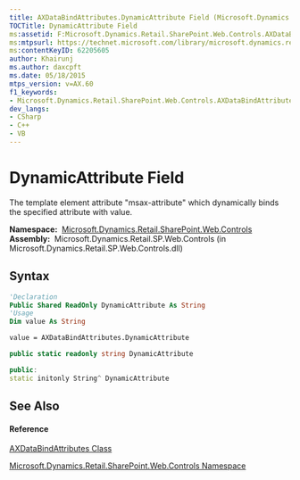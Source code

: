 ```yaml
---
title: AXDataBindAttributes.DynamicAttribute Field (Microsoft.Dynamics.Retail.SharePoint.Web.Controls)
TOCTitle: DynamicAttribute Field
ms:assetid: F:Microsoft.Dynamics.Retail.SharePoint.Web.Controls.AXDataBindAttributes.DynamicAttribute
ms:mtpsurl: https://technet.microsoft.com/library/microsoft.dynamics.retail.sharepoint.web.controls.axdatabindattributes.dynamicattribute(v=AX.60)
ms:contentKeyID: 62205605
author: Khairunj
ms.author: daxcpft
ms.date: 05/18/2015
mtps_version: v=AX.60
f1_keywords:
- Microsoft.Dynamics.Retail.SharePoint.Web.Controls.AXDataBindAttributes.DynamicAttribute
dev_langs:
- CSharp
- C++
- VB
---
```


# DynamicAttribute Field

The template element attribute "msax-attribute" which dynamically binds the specified attribute with value.

**Namespace:**  [Microsoft.Dynamics.Retail.SharePoint.Web.Controls](microsoft-dynamics-retail-sharepoint-web-controls-namespace.md)  
**Assembly:**  Microsoft.Dynamics.Retail.SP.Web.Controls (in Microsoft.Dynamics.Retail.SP.Web.Controls.dll)

## Syntax

``` vb
'Declaration
Public Shared ReadOnly DynamicAttribute As String
'Usage
Dim value As String

value = AXDataBindAttributes.DynamicAttribute
```

``` csharp
public static readonly string DynamicAttribute
```

``` c++
public:
static initonly String^ DynamicAttribute
```

## See Also

#### Reference

[AXDataBindAttributes Class](axdatabindattributes-class-microsoft-dynamics-retail-sharepoint-web-controls.md)

[Microsoft.Dynamics.Retail.SharePoint.Web.Controls Namespace](microsoft-dynamics-retail-sharepoint-web-controls-namespace.md)

